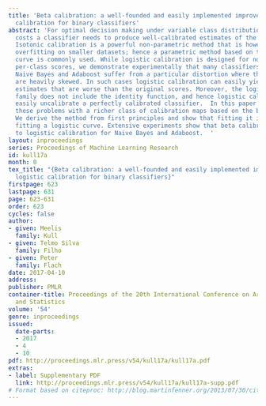 ```yaml
---
title: 'Beta calibration: a well-founded and easily implemented improvement on logistic
  calibration for binary classifiers'
abstract: 'For optimal decision making under variable class distributions and misclassification
  costs a classifier needs to produce well-calibrated estimates of the posterior probability.
  Isotonic calibration is a powerful non-parametric method that is however prone to
  overfitting on smaller datasets; hence a parametric method based on the logistic
  curve is commonly used. While logistic calibration is designed for normally distributed
  per-class scores, we demonstrate experimentally that many classifiers including
  Naive Bayes and Adaboost suffer from a particular distortion where these score distributions
  are heavily skewed. In such cases logistic calibration can easily yield probability
  estimates that are worse than the original scores. Moreover, the logistic curve
  family does not include the identity function, and hence logistic calibration can
  easily uncalibrate a perfectly calibrated classifier.  In this paper we solve all
  these problems with a richer class of calibration maps based on the beta distribution.
  We derive the method from first principles and show that fitting it is as easy as
  fitting a logistic curve. Extensive experiments show that beta calibration is superior
  to logistic calibration for Naive Bayes and Adaboost.  '
layout: inproceedings
series: Proceedings of Machine Learning Research
id: kull17a
month: 0
tex_title: "{Beta calibration: a well-founded and easily implemented improvement on
  logistic calibration for binary classifiers}"
firstpage: 623
lastpage: 631
page: 623-631
order: 623
cycles: false
author:
- given: Meelis
  family: Kull
- given: Telmo Silva
  family: Filho
- given: Peter
  family: Flach
date: 2017-04-10
address: 
publisher: PMLR
container-title: Proceedings of the 20th International Conference on Artificial Intelligence
  and Statistics
volume: '54'
genre: inproceedings
issued:
  date-parts:
  - 2017
  - 4
  - 10
pdf: http://proceedings.mlr.press/v54/kull17a/kull17a.pdf
extras:
- label: Supplementary PDF
  link: http://proceedings.mlr.press/v54/kull17a/kull17a-supp.pdf
# Format based on citeproc: http://blog.martinfenner.org/2013/07/30/citeproc-yaml-for-bibliographies/
---
```

